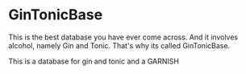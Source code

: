 # GinTonicBase
This is the best database you have ever come across. And it involves alcohol, namely Gin and Tonic. That's why its called GinTonicBase.

This is a database for gin and tonic and a GARNISH

